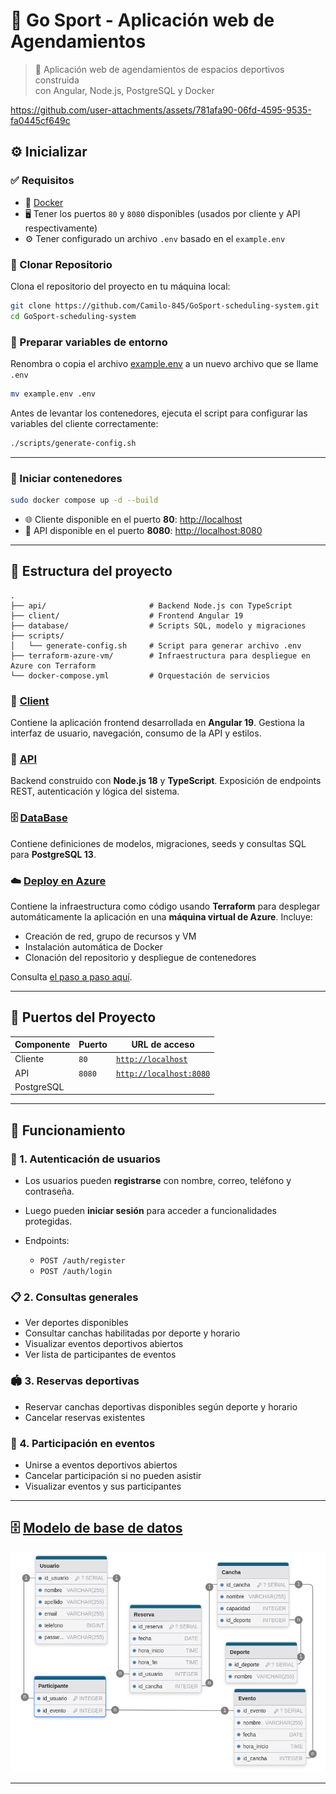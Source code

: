 # 🏀 Go Sport - Aplicación web de Agendamientos

> 📅 Aplicación web de agendamientos de espacios deportivos construida  
> con Angular, Node.js, PostgreSQL y Docker

https://github.com/user-attachments/assets/781afa90-06fd-4595-9535-fa0445cf649c

## ⚙️ Inicializar

### ✅ Requisitos

- 🐳 [Docker](https://docs.docker.com/engine/install/)
- 🖥️ Tener los puertos `80` y `8080` disponibles (usados por cliente y API respectivamente)
- ⚙️ Tener configurado un archivo `.env` basado en el `example.env`

### 🧾 Clonar Repositorio

Clona el repositorio del proyecto en tu máquina local:

```bash
git clone https://github.com/Camilo-845/GoSport-scheduling-system.git
cd GoSport-scheduling-system
```

### 🔧 Preparar variables de entorno

Renombra o copia el archivo [example.env](./example.env) a un nuevo archivo que se llame `.env`

```sh
mv example.env .env
```

Antes de levantar los contenedores, ejecuta el script para configurar las variables del cliente correctamente:

```bash
./scripts/generate-config.sh
```

---

### 🚀 Iniciar contenedores

```bash
sudo docker compose up -d --build
```

- 🌐 Cliente disponible en el puerto **80**: [http://localhost](http://localhost)
- 🚀 API disponible en el puerto **8080**: [http://localhost:8080](http://localhost:8080)

---

## 📁 Estructura del proyecto

```
.
├── api/                       # Backend Node.js con TypeScript
├── client/                    # Frontend Angular 19
├── database/                  # Scripts SQL, modelo y migraciones
├── scripts/
│   └── generate-config.sh     # Script para generar archivo .env
├── terraform-azure-vm/        # Infraestructura para despliegue en Azure con Terraform
└── docker-compose.yml         # Orquestación de servicios
```

### 🧩 [Client](./client/)

Contiene la aplicación frontend desarrollada en **Angular 19**. Gestiona la interfaz de usuario, navegación, consumo de la API y estilos.

### 🚀 [API](./api/)

Backend construido con **Node.js 18** y **TypeScript**. Exposición de endpoints REST, autenticación y lógica del sistema.

### 🗄️ [DataBase](./DataBase/)

Contiene definiciones de modelos, migraciones, seeds y consultas SQL para **PostgreSQL 13**.

### ☁️ [Deploy en Azure](./terraform-azure-vm/)

Contiene la infraestructura como código usando **Terraform** para desplegar automáticamente la aplicación en una **máquina virtual de Azure**.
Incluye:

- Creación de red, grupo de recursos y VM
- Instalación automática de Docker
- Clonación del repositorio y despliegue de contenedores

Consulta [el paso a paso aquí](./terraform-azure-vm/README.md).

---

## 🧭 Puertos del Proyecto

| Componente | Puerto | URL de acceso                                    |
| ---------- | ------ | ------------------------------------------------ |
| Cliente    | `80`   | [`http://localhost`](http://localhost)           |
| API        | `8080` | [`http://localhost:8080`](http://localhost:8080) |
| PostgreSQL |        |                                                  |

---

## 🧪 Funcionamiento

### 👤 1. Autenticación de usuarios

- Los usuarios pueden **registrarse** con nombre, correo, teléfono y contraseña.
- Luego pueden **iniciar sesión** para acceder a funcionalidades protegidas.
- Endpoints:

  - `POST /auth/register`
  - `POST /auth/login`

### 📋 2. Consultas generales

- Ver deportes disponibles
- Consultar canchas habilitadas por deporte y horario
- Visualizar eventos deportivos abiertos
- Ver lista de participantes de eventos

### 🏟️ 3. Reservas deportivas

- Reservar canchas deportivas disponibles según deporte y horario
- Cancelar reservas existentes

### 📆 4. Participación en eventos

- Unirse a eventos deportivos abiertos
- Cancelar participación si no pueden asistir
- Visualizar eventos y sus participantes

---

## 🗄️ [Modelo de base de datos](./DataBase/README.md)

![dbDiagram](./resources/DbDiagram.png)

---
